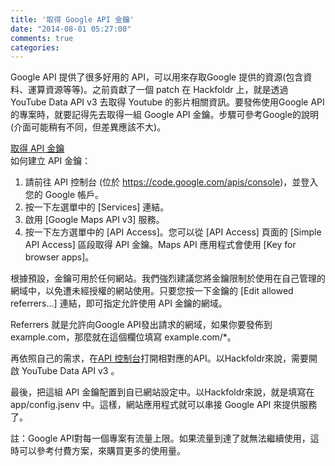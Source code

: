 ```yaml
---
title: '取得 Google API 金鑰'
date: "2014-08-01 05:27:00"
comments: true
categories: 
---
```

Google API 提供了很多好用的 API，可以用來存取Google 提供的資源(包含資料、運算資源等等)。之前貢獻了一個 patch 在 Hackfoldr 上，就是透過 YouTube Data API v3 去取得 Youtube 的影片相關資訊。要發佈使用Google API的專案時，就要記得先去取得一組 Google API 金鑰。步驟可參考Google的說明 (介面可能稍有不同，但差異應該不大)。

[取得 API 金鑰](https://developers.google.com/maps/documentation/javascript/tutorial?hl=zh-tw#api_key)  
如何建立 API 金鑰：

1. 請前往 API 控制台 (位於 https://code.google.com/apis/console)，並登入您的 Google 帳戶。
2. 按一下左選單中的 [Services] 連結。
3. 啟用 [Google Maps API v3] 服務。
4. 按一下左方選單中的 [API Access]。您可以從 [API Access] 頁面的 [Simple API Access] 區段取得 API 金鑰。Maps API 應用程式會使用 [Key for browser apps]。

根據預設，金鑰可用於任何網站。我們強烈建議您將金鑰限制於使用在自己管理的網域中，以免遭未經授權的網站使用。只要您按一下金鑰的 [Edit allowed referrers...] 連結，即可指定允許使用 API 金鑰的網域。

Referrers 就是允許向Google API發出請求的網域，如果你要發佈到 example.com，那麼就在這個欄位填寫 example.com/*。

再依照自己的需求，在[API 控制台](https://code.google.com/apis/console)打開相對應的API。以Hackfoldr來說，需要開啟 YouTube Data API v3 。

最後，把這組 API 金鑰配置到自已網站設定中。以Hackfoldr來說，就是填寫在 app/config.jsenv 中。這樣，網站應用程式就可以串接 Google API 來提供服務了。

註：Google API對每一個專案有流量上限。如果流量到達了就無法繼續使用，這時可以參考付費方案，來購買更多的使用量。